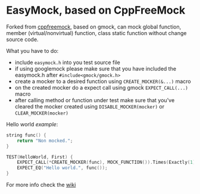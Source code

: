 EasyMock, based on CppFreeMock
===========

Forked from [cppfreemock](https://github.com/gzc9047/CppFreeMock), based on gmock, can mock global function, member (virtual/nonvirtual) function, class static function without change source code.

What you have to do:
- include ```easymock.h``` into you test source file
- if using googlemock please make sure that you have included the easymock.h after ```#include<gmock/gmock.h>```
- create a mocker to a desired function using ```CREATE_MOCKER(&...)``` macro
- on the created mocker do a expect call using gmock ```EXPECT_CALL(...)``` macro
- after calling method or function under test make sure that you've cleared the mocker created using ```DISABLE_MOCKER(mocker)``` or ```CLEAR_MOCKER(mocker)```

Hello world *example*:

```cpp
string func() {
    return "Non mocked.";
}

TEST(HelloWorld, First) {
    EXPECT_CALL(*CREATE_MOCKER(func), MOCK_FUNCTION()).Times(Exactly(1)).WillOnce(Return("Hello world."));
    EXPECT_EQ("Hello world.", func());
}
```

For more info check the [wiki](https://github.com/vesavlad/easymock/wiki)
